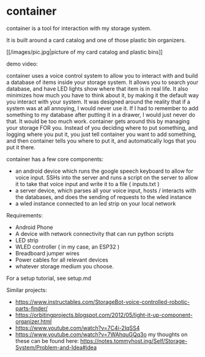 # container


container is a tool for interaction with my storage system.

It is built around a card catalog and one of those plastic bin organizers.

[[/images/pic.jpg|picture of my card catalog and plastic bins]]

demo video:

container uses a voice control system to allow you to interact with and build a database of items inside your storage system. It allows you to search your database, and have LED lights show where that item is in real life. It also minimizes how much you have to think about it, by making it the default way you interact with your system. It was designed around the reality that if a system was at all annoying, I would never use it. If I had to remember to add something to my database after putting it in a drawer, I would just never do that. It would be too much work. container gets around this by managing your storage FOR you. Instead of you deciding where to put something, and logging where you put it, you just tell container you want to add something, and then container tells you where to put it, and automatically logs that you put it there. 

container has a few core components:
  * an android device which runs the google speech keyboard to allow for voice input. SSHs into the server and runs a script on the server to allow it to take that voice input and write it to a file ( inputs.txt )
  * a server device, which parses all your voice input, hosts / interacts with the databases, and does the sending of requests to the wled instance
  * a wled instance connected to an led strip on your local network


Requirements:
  * Android Phone
  * A device with network connectivity that can run python scripts
  * LED strip
  * WLED controller ( in my case, an ESP32 )
  * Breadboard jumper wires
  * Power cables for all relevant devices 
  * whatever storage medium you choose.
  
For a setup tutorial, see setup.md


Similar projects:
  * https://www.instructables.com/StorageBot-voice-controlled-robotic-parts-finder/
  * https://orbitingprojects.blogspot.com/2012/05/light-it-up-component-organizer.html
  * https://www.youtube.com/watch?v=7C4i-2IqSS4
  * https://www.youtube.com/watch?v=7WAhquGQq3o
  my thoughts on these can be found here: https://notes.tommyhost.ing/Self/Storage-System/Problem-and-Idea#idea
